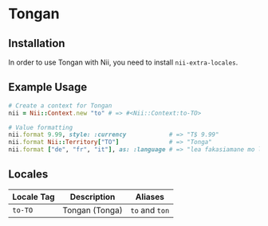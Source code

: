 <!-- This file has been generated. Source: languages/_template.md.erb -->

# Tongan

## Installation

In order to use Tongan with Nii, you need to install `nii-extra-locales`.

## Example Usage

``` ruby
# Create a context for Tongan
nii = Nii::Context.new "to" # => #<Nii::Context:to-TO>

# Value formatting
nii.format 9.99, style: :currency            # => "T$ 9.99"
nii.format Nii::Territory["TO"]              # => "Tonga"
nii.format ["de", "fr", "it"], as: :language # => "lea fakasiamane mo lea fakafalanisē mo lea fakaʻītali"
```


## Locales

<table>
  <thead>
    <tr>
      <th>Locale Tag</th>
      <th>Description</th>
      <th>Aliases</th>
    </tr>
  </thead>
  <tbody>
    <tr>
      <td><code>to-TO</code></td>
      <td>Tongan (Tonga)</td>
      <td><code>to</code> and <code>ton</code></td>
    </tr>
  </tbody>
</table>

